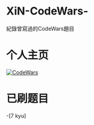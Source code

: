 # XiN-CodeWars-
紀錄曾寫過的CodeWars題目

# 个人主页
[![CodeWars]((https://www.codewars.com/users/XiN-2024/badges/large))](https://www.codewars.com/users/XiN-2024)

# 已刷题目
-[7 kyu]
